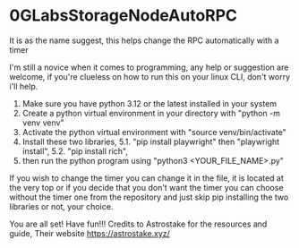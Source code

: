 # 0GLabsStorageNodeAutoRPC
It is as the name suggest, this helps change the RPC automatically with a timer

I'm still a novice when it comes to programming, any help or suggestion are welcome,
if you're clueless on how to run this on your linux CLI, don't worry i'll help.

1. Make sure you have python 3.12 or the latest installed in your system
2. Create a python virtual environment in your directory with "python -m venv venv"
3. Activate the python virtual environment with "source venv/bin/activate"
4. Install these two libraries,
5.1. "pip install playwright" then "playwright install",
5.2. "pip install rich",
6. then run the python program using "python3 <YOUR_FILE_NAME>.py"

If you wish to change the timer you can change it in the file, it is located at the very top
or if you decide that you don't want the timer you can choose without the timer one from the repository 
and just skip pip installing the two libraries or not, your choice.

You are all set! Have fun!!! 
Credits to Astrostake for the resources and guide, Their website https://astrostake.xyz/
